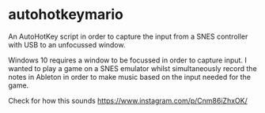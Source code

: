# autohotkeymario
An AutoHotKey script in order to capture the input from a SNES controller with USB to an unfocussed window.

Windows 10 requires a window to be focussed in order to capture input.
I wanted to play a game on a SNES emulator whilst simultaneously record the notes in Ableton in order to make music based on the input needed for the game.

Check for how this sounds https://www.instagram.com/p/Cnm86iZhxOK/
